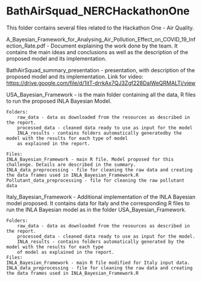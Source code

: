 # BathAirSquad_NERCHackathonOne

This folder contains several files related to the Hackathon One - Air Quality. 

A_Bayesian_Framework_for_Analysing_Air_Pollution_Effect_on_COVID_19_Infection_Rate.pdf - Document explaining the work done by the team. It contains the main ideas and conclusions as well as the description of the proposed model and its implementation.

BathAirSquad_summary_presentation - presentation, with description of the proposed model and its implementation. Link for video: https://drive.google.com/file/d/1itT-drrkAx7QJ3Zgf228DalWeQRMALTj/view

USA_Bayesian_Framework - is the main folder containing all the data, R files to run the proposed INLA Bayesian Model. 

	Folders: 
		raw_data - data as downloaded from the resources as described in the report.
		processed_data - cleaned data ready to use as input for the model 
		INLA_results - contains folders automatically generatedby the model with the results for each type of model 
		as explained in the report. 
	
	Files:
	INLA_Bayesian_Framework - main R file. Model proposed for this challenge. Details are described in the summary.
	INLA_data_preprocessing - file for cleaning the raw data and creating the data frames used in INLA_Bayesian_Framework.R
 	Pollutant_data_preprocessing - file for cleaning the raw pollutant data 


Italy_Bayesian_Framework - Additional implementation of the INLA Bayesian model proposed. It contains data for Italy and the corresponding R files to run the INLA Bayesian model as in the folder USA_Bayesian_Framework.
          
	Folders:
		raw_data - data as downloaded from the resources as described in the report.
		processed_data - cleaned data ready to use as input for the model. 
		INLA_results - contains folders automatically generated by the model with the results for each type 
		of model as explained in the report. 
	Files:
	INLA_Bayesian_Framework - main R file modified for Italy input data.
	INLA_data_preprocessing - file for cleaning the raw data and creating the data frames used in INLA_Bayesian_Framework.R
